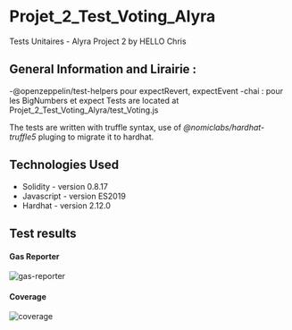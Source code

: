 # Projet_2_Test_Voting_Alyra

Tests Unitaires - Alyra Project 2 by HELLO Chris

## General Information and Lirairie : 

-@openzeppelin/test-helpers pour expectRevert, expectEvent
-chai : pour les BigNumbers et expect
Tests are located at Projet_2_Test_Voting_Alyra/test_Voting.js 

The tests are written with truffle syntax, use of *@nomiclabs/hardhat-truffle5* pluging to migrate it to hardhat.

## Technologies Used

* Solidity - version 0.8.17
* Javascript - version ES2019
* Hardhat - version 2.12.0



## Test results

#### Gas Reporter
![gas-reporter](https://user-images.githubusercontent.com/93587059/199022199-3ee5d8cc-34bb-4311-9595-beb5b6d59097.PNG)



#### Coverage
![coverage](https://user-images.githubusercontent.com/93587059/199021993-7c68b711-0007-4481-9fce-3130fa8d6755.PNG)
